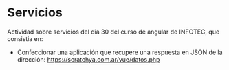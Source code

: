 # Servicios

Actividad sobre servicios del dia 30 del curso de angular de INFOTEC, que consistia en:

* Confeccionar una aplicación que recupere una respuesta en JSON de la dirección: https://scratchya.com.ar/vue/datos.php